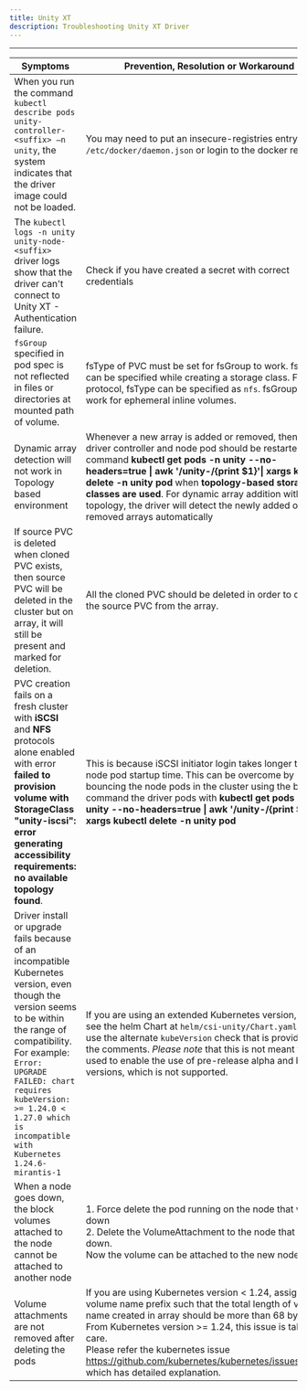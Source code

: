 ```yaml
---
title: Unity XT
description: Troubleshooting Unity XT Driver
---
```


---
| Symptoms | Prevention, Resolution or Workaround |
| --- | --- |
| When you run the command `kubectl describe pods unity-controller-<suffix> –n unity`, the system indicates that the driver image could not be loaded. | You may need to put an insecure-registries entry in `/etc/docker/daemon.json` or login to the docker registry |
| The `kubectl logs -n unity unity-node-<suffix>` driver logs show that the driver can't connect to Unity XT - Authentication failure. | Check if you have created a secret with correct credentials |
| `fsGroup` specified in pod spec is not reflected in files or directories at mounted path of volume. | fsType of PVC must be set for fsGroup to work. fsType can be specified while creating a storage class. For NFS protocol, fsType can be specified as `nfs`. fsGroup doesn't work for ephemeral inline volumes. |
| Dynamic array detection will not work in Topology based environment | Whenever a new array is added or removed, then the driver controller and node pod should be restarted with command **kubectl get pods -n unity --no-headers=true \| awk '/unity-/{print $1}'\| xargs kubectl delete -n unity pod** when **topology-based storage classes are used**. For dynamic array addition without topology, the driver will detect the newly added or removed arrays automatically|
| If source PVC is deleted when cloned PVC exists, then source PVC will be deleted in the cluster but on array, it will still be present and marked for deletion. | All the cloned PVC should be deleted in order to delete the source PVC from the array. |
| PVC creation fails on a fresh cluster with **iSCSI** and **NFS** protocols alone enabled with error **failed to provision volume with StorageClass "unity-iscsi": error generating accessibility requirements: no available topology found**. | This is because iSCSI initiator login takes longer than the node pod startup time. This can be overcome by bouncing the node pods in the cluster using the below command the driver pods with **kubectl get pods -n unity --no-headers=true \| awk '/unity-/{print $1}'\| xargs kubectl delete -n unity pod** |
| Driver install or upgrade fails because of an incompatible Kubernetes version, even though the version seems to be within the range of compatibility. For example: `Error: UPGRADE FAILED: chart requires kubeVersion: >= 1.24.0 < 1.27.0 which is incompatible with Kubernetes 1.24.6-mirantis-1` | If you are using an extended Kubernetes version, please see the helm Chart at `helm/csi-unity/Chart.yaml` and use the alternate `kubeVersion` check that is provided in the comments. *Please note* that this is not meant to be used to enable the use of pre-release alpha and beta versions, which is not supported. |
| When a node goes down, the block volumes attached to the node cannot be attached to another node | 1. Force delete the pod running on the node that went down <br /> 2. Delete the VolumeAttachment to the node that went down. <br /> Now the volume can be attached to the new node. |
| Volume attachments are not removed after deleting the pods | If you are using Kubernetes version < 1.24, assign the volume name prefix such that the total length of volume name created in array should be more than 68 bytes. From Kubernetes version >= 1.24, this issue is taken care.<br /> Please refer the kubernetes issue https://github.com/kubernetes/kubernetes/issues/97230 which has detailed explanation. |
